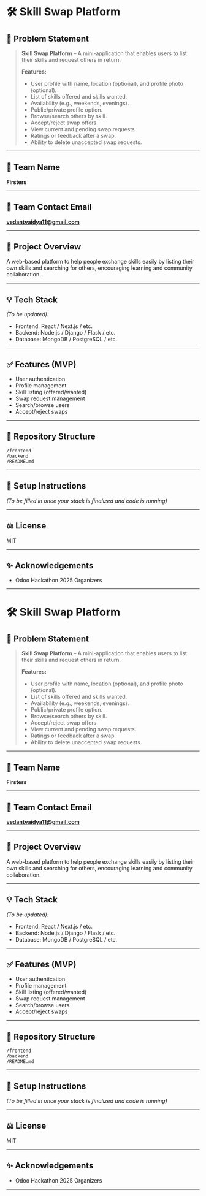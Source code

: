 # 🛠️ Skill Swap Platform

## 📜 Problem Statement

> **Skill Swap Platform** – A mini-application that enables users to list their skills and request others in return.
>
> **Features:**
>
> * User profile with name, location (optional), and profile photo (optional).
> * List of skills offered and skills wanted.
> * Availability (e.g., weekends, evenings).
> * Public/private profile option.
> * Browse/search others by skill.
> * Accept/reject swap offers.
> * View current and pending swap requests.
> * Ratings or feedback after a swap.
> * Ability to delete unaccepted swap requests.

---

## 👥 Team Name

**Firsters**

---

## 📧 Team Contact Email

**[vedantvaidya11@gmail.com](mailto:vedantvaidya11@gmail.com)**

---

## 🚀 Project Overview

A web-based platform to help people exchange skills easily by listing their own skills and searching for others, encouraging learning and community collaboration.

---

## 💡 Tech Stack

*(To be updated):*

* Frontend: React / Next.js / etc.
* Backend: Node.js / Django / Flask / etc.
* Database: MongoDB / PostgreSQL / etc.

---

## ✅ Features (MVP)

* User authentication
* Profile management
* Skill listing (offered/wanted)
* Swap request management
* Search/browse users
* Accept/reject swaps

---

## 📂 Repository Structure

```
/frontend
/backend
/README.md
```

---

## 📌 Setup Instructions

*(To be filled in once your stack is finalized and code is running)*

---

## ⚖️ License

MIT

---

## ✨ Acknowledgements

* Odoo Hackathon 2025 Organizers

---
# 🛠️ Skill Swap Platform

## 📜 Problem Statement

> **Skill Swap Platform** – A mini-application that enables users to list their skills and request others in return.
>
> **Features:**
>
> * User profile with name, location (optional), and profile photo (optional).
> * List of skills offered and skills wanted.
> * Availability (e.g., weekends, evenings).
> * Public/private profile option.
> * Browse/search others by skill.
> * Accept/reject swap offers.
> * View current and pending swap requests.
> * Ratings or feedback after a swap.
> * Ability to delete unaccepted swap requests.

---

## 👥 Team Name

**Firsters**

---

## 📧 Team Contact Email

**[vedantvaidya11@gmail.com](mailto:vedantvaidya11@gmail.com)**

---

## 🚀 Project Overview

A web-based platform to help people exchange skills easily by listing their own skills and searching for others, encouraging learning and community collaboration.

---

## 💡 Tech Stack

*(To be updated):*

* Frontend: React / Next.js / etc.
* Backend: Node.js / Django / Flask / etc.
* Database: MongoDB / PostgreSQL / etc.

---

## ✅ Features (MVP)

* User authentication
* Profile management
* Skill listing (offered/wanted)
* Swap request management
* Search/browse users
* Accept/reject swaps

---

## 📂 Repository Structure

```
/frontend
/backend
/README.md
```

---

## 📌 Setup Instructions

*(To be filled in once your stack is finalized and code is running)*

---

## ⚖️ License

MIT

---

## ✨ Acknowledgements

* Odoo Hackathon 2025 Organizers

---
